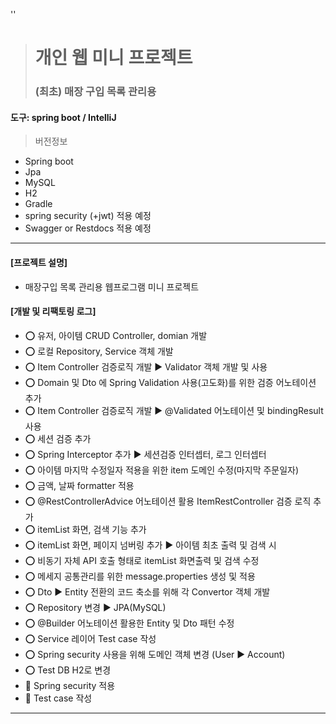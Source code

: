 ''
> # 개인 웹 미니 프로젝트
> ### (최초) 매장 구입 목록 관리용

#### 도구: spring boot / IntelliJ 
> 버전정보
* Spring boot
* Jpa
* MySQL
* H2
* Gradle
* spring security (+jwt) 적용 예정
* Swagger or Restdocs 적용 예정
---

#### [프로젝트 설명]
* 매장구입 목록 관리용 웹프로그램 미니 프로젝트

#### [개발 및 리팩토링 로그]
* :o: 유저, 아이템 CRUD Controller, domian 개발  
* :o: 로컬 Repository, Service 객체 개발  
* :o: Item Controller 검증로직 개발 :arrow_forward: Validator 객체 개발 및 사용    
* :o: Domain 및 Dto 에 Spring Validation 사용(고도화)를 위한 검증 어노테이션 추가  
* :o: Item Controller 검증로직 개발 :arrow_forward: @Validated 어노테이션 및 bindingResult 사용  
* :o: 세션 검증 추가  
* :o: Spring Interceptor 추가 :arrow_forward: 세션검증 인터셉터, 로그 인터셉터  
* :o: 아이템 마지막 수정일자 적용을 위한 item 도메인 수정(마지막 주문일자)  
* :o: 금액, 날짜 formatter 적용  
* :o: @RestControllerAdvice 어노테이션 활용 ItemRestController 검증 로직 추가  
* :o: itemList 화면, 검색 기능 추가  
* :o: itemList 화면, 페이지 넘버링 추가 :arrow_forward: 아이템 최초 출력 및 검색 시  
* :o: 비동기 자체 API 호출 형태로 itemList 화면출력 및 검색 수정  
* :o: 메세지 공통관리를 위한 message.properties 생성 및 적용  
* :o: Dto :arrow_forward: Entity 전환의 코드 축소를 위해 각 Convertor 객체 개발  
* :o: Repository 변경 :arrow_forward: JPA(MySQL)  
* :o: @Builder 어노테이션 활용한 Entity 및 Dto 패턴 수정  
* :o: Service 레이어 Test case 작성  
* :o: Spring security 사용을 위해 도메인 객체 변경 (User :arrow_forward: Account)  
* :o: Test DB H2로 변경  
* :running: Spring security 적용  
* :running: Test case 작성 
--- 
